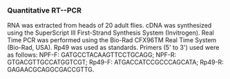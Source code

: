 ### Quantitative RT--PCR

RNA was extracted from heads of 20 adult flies. cDNA was synthesized using the SuperScript III First-Strand Synthesis System (Invitrogen). Real Time PCR was performed using the Bio-Rad CFX96TM Real Time System (Bio-Rad, USA). Rp49 was used as standards. Primers (5' to 3') used were as follows: 
NPF-F: GATGCCTACAAGTTCCTGCAGG; NPF-R: GTGACGTTGCCATGGTCGT; Rp49-F: ATGACCATCCGCCCAGCATA; Rp49-R: GAGAACGCAGGCGACCGTTG.
